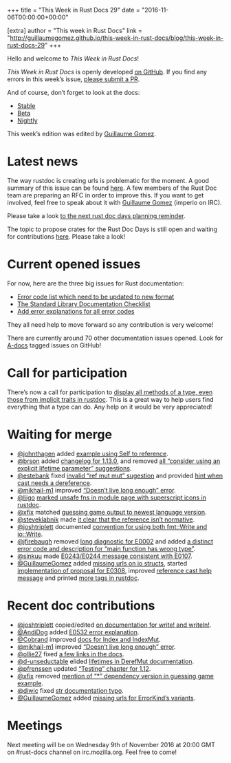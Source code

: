 +++
title = "This Week in Rust Docs 29"
date = "2016-11-06T00:00:00+00:00"

[extra]
author = "This week in Rust Docs"
link = "http://guillaumegomez.github.io/this-week-in-rust-docs/blog/this-week-in-rust-docs-29"
+++
<p>Hello and welcome to <em>This Week in Rust Docs</em>!</p>

<p><em>This Week in Rust Docs</em> is openly developed <a href="https://github.com/GuillaumeGomez/this-week-in-rust-docs">on GitHub</a>.
If you find any errors in this week’s issue, <a href="https://github.com/GuillaumeGomez/this-week-in-rust-docs/pulls">please submit a PR</a>.</p>

<p>And of course, don’t forget to look at the docs:</p>

<ul>
  <li><a href="https://doc.rust-lang.org/">Stable</a></li>
  <li><a href="http://doc.rust-lang.org/beta/">Beta</a></li>
  <li><a href="http://doc.rust-lang.org/nightly/">Nightly</a></li>
</ul>

<p>This week’s edition was edited by <a href="https://github.com/GuillaumeGomez">Guillaume Gomez</a>.</p>

<h1 id="latest-news">Latest news</h1>

<p>The way rustdoc is creating urls is problematic for the moment. A good summary of this issue can be found <a href="https://github.com/rust-lang/rust/issues/36417">here</a>. A few members of the Rust Doc team are preparing an RFC in order to improve this. If you want to get involved, feel free to speak about it with <a href="https://github.com/GuillaumeGomez">Guillaume Gomez</a> (imperio on IRC).</p>

<p>Please take a look <a href="https://users.rust-lang.org/t/reminder-planning-the-next-rust-doc-days/6901">to the next rust doc days planning reminder</a>.</p>

<p>The topic to propose crates for the Rust Doc Days is still open and waiting for contributions <a href="https://users.rust-lang.org/t/call-for-proposals-for-next-rust-doc-days-crates/6685">here</a>. Please take a look!</p>

<h1 id="current-opened-issues">Current opened issues</h1>

<p>For now, here are the three big issues for Rust documentation:</p>

<ul>
  <li><a href="https://github.com/rust-lang/rust/issues/35233">Error code list which need to be updated to new format</a></li>
  <li><a href="https://github.com/rust-lang/rust/issues/29329">The Standard Library Documentation Checklist</a></li>
  <li><a href="https://github.com/rust-lang/rust/issues/32777">Add error explanations for all error codes</a></li>
</ul>

<p>They all need help to move forward so any contribution is very welcome!</p>

<p>There are currently around 70 other documentation issues opened. Look for <a href="https://github.com/rust-lang/rust/issues?q=is%3Aopen+is%3Aissue+label%3AA-docs">A-docs</a> tagged issues on GitHub!</p>

<h1 id="call-for-participation">Call for participation</h1>

<p>There’s now a call for participation to <a href="https://github.com/rust-lang/rust/issues/33772">display all methods of a type, even those from implicit traits in rustdoc</a>. This is a great way to help users find everything that a type can do. Any help on it would be very appreciated!</p>

<h1 id="waiting-for-merge">Waiting for merge</h1>

<ul>
  <li><a href="https://github.com/johnthagen">@johnthagen</a> added <a href="https://github.com/rust-lang/rust/pull/37386">example using Self to reference</a>.</li>
  <li><a href="https://github.com/brson">@brson</a> added <a href="https://github.com/rust-lang/rust/pull/37600">changelog for 1.13.0</a>, and removed <a href="https://github.com/rust-lang/rust/pull/37057">all “consider using an explicit lifetime parameter” suggestions</a>.</li>
  <li><a href="https://github.com/estebank">@estebank</a> fixed <a href="https://github.com/rust-lang/rust/pull/37531">invalid “ref mut mut” sugestion</a> and provided <a href="https://github.com/rust-lang/rust/pull/37442">hint when cast needs a dereference</a>.</li>
  <li><a href="https://github.com/mikhail-m1">@mikhail-m1</a> improved <a href="https://github.com/rust-lang/rust/pull/37554">“Doesn’t live long enough” error</a>.</li>
  <li><a href="https://github.com/liigo">@liigo</a> <a href="https://github.com/rust-lang/rust/pull/37250">marked unsafe fns in module page with superscript icons in rustdoc</a>.</li>
  <li><a href="https://github.com/xfix">@xfix</a> matched <a href="https://github.com/rust-lang/rust/pull/37483">guessing game output to newest language version</a>.</li>
  <li><a href="https://github.com/steveklabnik">@steveklabnik</a> made <a href="https://github.com/rust-lang/rust/pull/35102">it clear that the reference isn’t normative</a>.</li>
  <li><a href="https://github.com/joshtriplett">@joshtriplett</a> documented <a href="https://github.com/rust-lang/rust/pull/37472">convention for using both fmt::Write and io::Write</a>.</li>
  <li><a href="https://github.com/jfirebaugh">@jfirebaugh</a> removed <a href="https://github.com/rust-lang/rust/pull/37058">long diagnostic for E0002</a> and added <a href="https://github.com/rust-lang/rust/pull/37242">a distinct error code and description for “main function has wrong type”</a>.</li>
  <li><a href="https://github.com/sinkuu">@sinkuu</a> made <a href="https://github.com/rust-lang/rust/pull/36615">E0243/E0244 message consistent with E0107</a>.</li>
  <li><a href="https://github.com/GuillaumeGomez">@GuillaumeGomez</a> added <a href="https://github.com/rust-lang/rust/pull/37588">missing urls on io structs</a>, started <a href="https://github.com/rust-lang/rust/pull/37388">implementation of proposal for E0308</a>, improved <a href="https://github.com/rust-lang/rust/pull/37375">reference cast help message</a> and printed <a href="https://github.com/rust-lang/rust/pull/37134">more tags in rustdoc</a>.</li>
</ul>

<h1 id="recent-doc-contributions">Recent doc contributions</h1>

<ul>
  <li><a href="https://github.com/joshtriplett">@joshtriplett</a> copied/edited <a href="https://github.com/rust-lang/rust/pull/37473">on documentation for write! and writeln!</a>.</li>
  <li><a href="https://github.com/AndiDog">@AndiDog</a> added <a href="https://github.com/rust-lang/rust/pull/37475">E0532 error explanation</a>.</li>
  <li><a href="https://github.com/Cobrand">@Cobrand</a> improved <a href="https://github.com/rust-lang/rust/pull/37438">docs for Index and IndexMut</a>.</li>
  <li><a href="https://github.com/mikhail-m1">@mikhail-m1</a> improved <a href="https://github.com/rust-lang/rust/pull/37405">“Doesn’t live long enough” error</a>.</li>
  <li><a href="https://github.com/ollie27">@ollie27</a> fixed <a href="https://github.com/rust-lang/rust/pull/37316">a few links in the docs</a>.</li>
  <li><a href="https://github.com/d-unseductable">@d-unseductable</a> elided <a href="https://github.com/rust-lang/rust/pull/37523">lifetimes in DerefMut documentation</a>.</li>
  <li><a href="https://github.com/pfrenssen">@pfrenssen</a> updated <a href="https://github.com/rust-lang/rust/pull/37484">“Testing” chapter for 1.12</a>.</li>
  <li><a href="https://github.com/xfix">@xfix</a> removed <a href="https://github.com/rust-lang/rust/pull/37485">mention of “*” dependency version in guessing game example</a>.</li>
  <li><a href="https://github.com/diwic">@diwic</a> fixed <a href="https://github.com/rust-lang/rust/pull/36849">str documentation typo</a>.</li>
  <li><a href="https://github.com/GuillaumeGomez">@GuillaumeGomez</a> added <a href="https://github.com/rust-lang/rust/pull/37537">missing urls for ErrorKind’s variants</a>.</li>
</ul>

<h1 id="meetings">Meetings</h1>

<p>Next meeting will be on Wednesday 9th of November 2016 at 20:00 GMT on #rust-docs channel on irc.mozilla.org. Feel free to come!</p>